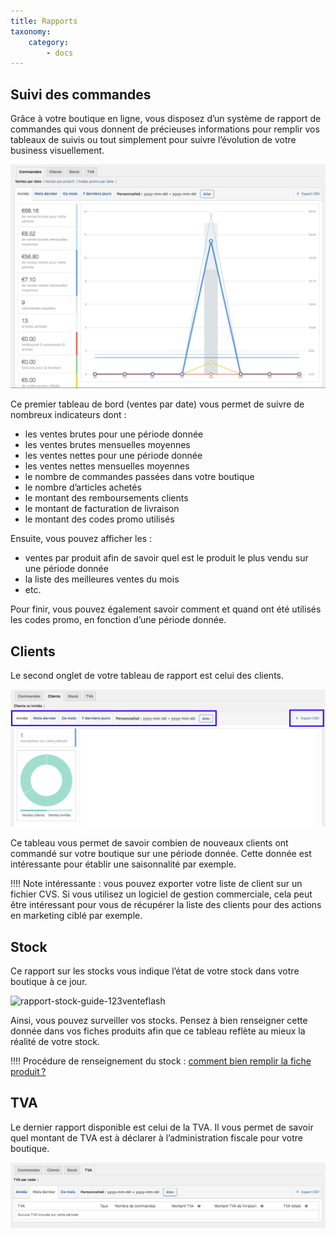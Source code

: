 ```yaml
---
title: Rapports
taxonomy:
    category:
        - docs
---
```


## Suivi des commandes 

Grâce à votre boutique en ligne, vous disposez d’un système de rapport de commandes qui vous donnent de précieuses informations pour remplir vos tableaux de suivis ou tout simplement pour suivre l’évolution de votre business visuellement. 

![rapports-commandes-guide-123venteflash](rapports-commandes-guide-123venteflash.png)

Ce premier tableau de bord (ventes par date) vous permet de suivre de nombreux indicateurs dont : 

- les ventes brutes pour une période donnée
- les ventes brutes mensuelles moyennes
- les ventes nettes pour une période donnée
- les ventes nettes mensuelles moyennes
- le nombre de commandes passées dans votre boutique
- le nombre d’articles achetés
- le montant des remboursements clients
- le montant de facturation de livraison
- le montant des codes promo utilisés

Ensuite, vous pouvez afficher les :
- ventes par produit afin de savoir quel est le produit le plus vendu sur une période donnée
- la liste des meilleures ventes du mois
- etc. 

Pour finir, vous pouvez également savoir comment et quand ont été utilisés les codes promo, en fonction d’une période donnée. 

## Clients

Le second onglet de votre tableau de rapport est celui des clients. 

![rapport-clients-guide-123venteflash](rapport-clients-guide-123venteflash.png)

Ce tableau vous permet de savoir combien de nouveaux clients ont commandé sur votre boutique sur une période donnée. Cette donnée est intéressante pour établir une saisonnalité par exemple. 

!!!! Note intéressante : vous pouvez exporter votre liste de client sur un fichier CVS. Si vous utilisez un logiciel de gestion commerciale, cela peut être intéressant pour vous de récupérer la liste des clients pour des actions en marketing ciblé par exemple. 

## Stock

Ce rapport sur les stocks vous indique l’état de votre stock dans votre boutique à ce jour. 

![rapport-stock-guide-123venteflash](media/15961817825641/rapport-stock-guide-123venteflash.png)

Ainsi, vous pouvez surveiller vos stocks. 
Pensez à bien renseigner cette donnée dans vos fiches produits afin que ce tableau reflète au mieux la réalité de votre stock. 

!!!! Procédure de renseignement du stock : [comment bien remplir la fiche produit ?](https://guide.123venteflash.com/boutique/catalogue/produits-simples) 

## TVA

Le dernier rapport disponible est celui de la TVA. Il vous permet de savoir quel montant de TVA est à déclarer à l’administration fiscale pour votre boutique. 

![rapport-tva-guide-123venteflash](rapport-tva-guide-123venteflash.png)
